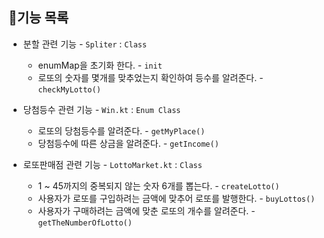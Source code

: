 ## 🎯기능 목록

- 분할 관련 기능 - `Spliter` : `Class`
    - enumMap을 초기화 한다. - `init`
    - 로또의 숫자를 몇개를 맞추었는지 확인하여 등수를 알려준다. - `checkMyLotto()`


- 당첨등수 관련 기능 - `Win.kt` : `Enum Class`
    - 로또의 당첨등수를 알려준다. - `getMyPlace()`
    - 당첨등수에 따른 상금을 알려준다. - `getIncome()`


- 로또판매점 관련 기능 - `LottoMarket.kt` : `Class`
    - 1 ~ 45까지의 중복되지 않는 숫자 6개를 뽑는다. - `createLotto()`
    - 사용자가 로또를 구입하려는 금액에 맞추어 로또를 발행한다. - `buyLottos()`
    - 사용자가 구매하려는 금액에 맞춘 로또의 개수를 알려준다. - `getTheNumberOfLotto()`

